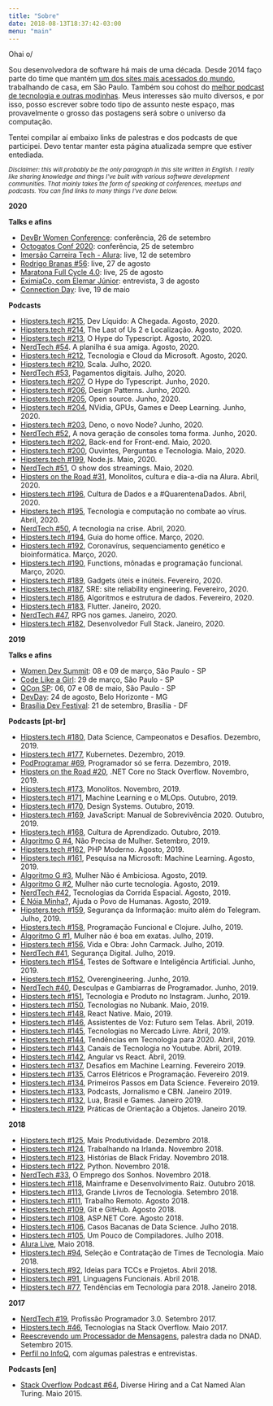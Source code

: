 ```yaml
---
title: "Sobre"
date: 2018-08-13T18:37:42-03:00
menu: "main"
---
```


Ohai o/

Sou desenvolvedora de software há mais de uma década. Desde 2014 faço parte do time que mantém [um dos sites mais acessados do mundo](https://stackoverflow.com), trabalhando de casa, em São Paulo. Também sou cohost do [melhor podcast de tecnologia e outras modinhas](https://hipsters.tech/sobre/). Meus interesses são muito diversos, e por isso, posso escrever sobre todo tipo de assunto neste espaço, mas provavelmente o grosso das postagens será sobre o universo da computação.

Tentei compilar aí embaixo links de palestras e dos podcasts de que participei. Devo tentar manter esta página atualizada sempre que estiver entediada.

<small>*Disclaimer: this will probably be the only paragraph in this site written in English. I really like sharing knowledge and things I've built with various software development communities. That mainly takes the form of speaking at conferences, meetups and podcasts. You can find links to many things I've done below.*</small>

**2020**


**Talks e afins**

- [DevBr Women Conference](https://www.sympla.com.br/dwc---devbr-women-conference__963066): conferência, 26 de setembro
- [Octogatos Conf 2020](https://octogatosconf.com/en/): conferência, 25 de setembro
- [Imersão Carreira Tech - Alura](https://www.alura.com.br/imersao-carreira-tech): live, 12 de setembro
- [Rodrigo Branas #56](https://www.youtube.com/watch?v=-cYsHoUfFwE): live, 27 de agosto
- [Maratona Full Cycle 4.0](https://www.youtube.com/watch?v=FZnUtpbKdRQ): live, 25 de agosto
- [EximiaCo, com Elemar Júnior](https://www.youtube.com/watch?v=cFCW6VX0y74): entrevista, 3 de agosto
- [Connection Day](https://www.youtube.com/watch?v=XHdOlzb67d8): live, 19 de maio

**Podcasts**

- [Hipsters.tech #215](https://hipsters.tech/dev-liquido-a-chegada-hipsters-ponto-tech-215/), Dev Líquido: A Chegada. Agosto, 2020.
- [Hipsters.tech #214](https://hipsters.tech/the-last-of-us-2-e-localizacao-hipsters-ponto-tech-214/), The Last of Us 2 e Localização. Agosto, 2020.
- [Hipsters.tech #213](https://hipsters.tech/integracao-continua-deploy-continuo-e-github-actions-hipsters-213/), O Hype do Typescript. Agosto, 2020.
- [NerdTech #54](https://jovemnerd.com.br/nerdcast/nerdtech/a-planilha-e-sua-amiga/). A planilha é sua amiga. Agosto, 2020.
- [Hipsters.tech #212](https://hipsters.tech/tecnologia-e-cloud-da-microsoft-hipsters-ponto-tech-212/), Tecnologia e Cloud da Microsoft. Agosto, 2020.
- [Hipsters.tech #210](https://hipsters.tech/scala-hipsters-210/), Scala. Julho, 2020.
- [NerdTech #53](https://jovemnerd.com.br/nerdcast/nerdtech/pagamentos-digitais/), Pagamentos digitais. Julho, 2020.
- [Hipsters.tech #207](https://hipsters.tech/o-hype-do-typescript-hipsters-207/), O Hype do Typescript. Junho, 2020.
- [Hipsters.tech #206](https://hipsters.tech/design-patterns-hipsters-206/), Design Patterns. Junho, 2020.
- [Hipsters.tech #205](https://hipsters.tech/opensource-hipsters-205/), Open source. Junho, 2020.
- [Hipsters.tech #204](https://hipsters.tech/nvidia-gpus-games-e-deep-learning-hipsters-204/), NVidia, GPUs, Games e Deep Learning. Junho, 2020.
- [Hipsters.tech #203](https://hipsters.tech/deno-o-novo-node-hipsters-203/), Deno, o novo Node? Junho, 2020.
- [NerdTech #52](https://jovemnerd.com.br/nerdcast/nerdtech/a-nova-geracao-de-consoles/), A nova geração de consoles toma forma. Junho, 2020.
- [Hipsters.tech #202](https://hipsters.tech/back-end-for-front-end-hipsters-202/), Back-end for Front-end. Maio, 2020.
- [Hipsters.tech #200](https://hipsters.tech/hipsters-ouvintes-perguntas-e-tecnologia-hipsters-200/), Ouvintes, Perguntas e Tecnologia. Maio, 2020.
- [Hipsters.tech #199](https://hipsters.tech/node-js-hipsters-199/), Node.js. Maio, 2020.
- [NerdTech #51](https://jovemnerd.com.br/nerdcast/nerdtech/o-show-dos-streamings/), O show dos streamings. Maio, 2020.
- [Hipsters on the Road #31](https://hipsters.tech/monolitos-cultura-e-dia-a-dia-na-alura-hipsters-on-the-road-31/), Monolitos, cultura e dia-a-dia na Alura. Abril, 2020.
- [Hipsters.tech #196](https://hipsters.tech/cultura-de-dados-e-a-quarentenadados-hipsters-ponto-tech-196/), Cultura de Dados e a #QuarentenaDados. Abril, 2020.
- [Hipsters.tech #195](https://hipsters.tech/tecnologia-e-computacao-no-combate-ao-virus-hipsters-ponto-tech-195/), Tecnologia e computação no combate ao vírus. Abril, 2020.
- [NerdTech #50](https://jovemnerd.com.br/nerdcast/nerdtech/a-tecnologia-na-crise/), A tecnologia na crise. Abril, 2020.
- [Hipsters.tech #194](https://hipsters.tech/guia-do-home-office-hipsters-194/), Guia do home office. Março, 2020.
- [Hipsters.tech #192](https://hipsters.tech/coronavirus-sequenciamento-genetico-e-bioinformatica-hipsters-ponto-tech-192/), Coronavírus, sequenciamento genético e bioinformática. Março, 2020.
- [Hipsters.tech #190](https://hipsters.tech/functions-monadas-e-programacao-funcional-hipsters-190/), Functions, mônadas e programação funcional. Março, 2020.
- [Hipsters.tech #189](https://hipsters.tech/gadgets-uteis-e-inuteis-hipsters-189/), Gadgets úteis e inúteis. Fevereiro, 2020.
- [Hipsters.tech #187](https://hipsters.tech/sre-site-reliability-engineering-hipsters-187/), SRE: site reliability engineering. Fevereiro, 2020.
- [Hipsters.tech #186](https://hipsters.tech/algoritmos-e-estrutura-de-dados-hipsters-186/), Algoritmos e estrutura de dados. Fevereiro, 2020.
- [Hipsters.tech #183](https://hipsters.tech/flutter-hipsters-183/), Flutter. Janeiro, 2020.
- [NerdTech #47](https://jovemnerd.com.br/nerdcast/nerdtech/rpg-nos-games/), RPG nos games. Janeiro, 2020.
- [Hipsters.tech #182](https://hipsters.tech/desenvolvedor-full-stack-hipsters-ponto-tech-182/), Desenvolvedor Full Stack. Janeiro, 2020.

**2019**

**Talks e afins**

- [Women Dev Summit](http://womendevsummit.com/): 08 e 09 de março, São Paulo - SP
- [Code Like a Girl](https://braziljs.org/blog/code-like-a-girl/): 29 de março, São Paulo - SP
- [QCon SP](https://qconsp.com/): 06, 07 e 08 de maio, São Paulo - SP
- [DevDay](https://devday.devisland.com/): 24 de agosto, Belo Horizonte - MG
- [Brasília Dev Festival](https://www.brasiliadevfestival.com.br/): 21 de setembro, Brasília - DF

**Podcasts [pt-br]**

- [Hipsters.tech #180](https://hipsters.tech/data-science-campeonatos-e-desafios-hipsters-ponto-tech-180/), Data Science, Campeonatos e Desafios. Dezembro, 2019.
- [Hipsters.tech #177](https://hipsters.tech/kubernetes-hipsters-177/), Kubernetes. Dezembro, 2019.
- [PodProgramar #69](https://podprogramar.com.br/pp-69-programador-so-se-ferra/), Programador só se ferra. Dezembro, 2019.
- [Hipsters on the Road #20](https://hipsters.tech/net-core-no-stack-overflow-hipsters-on-the-road-20/), .NET Core no Stack Overflow. Novembro, 2019.
- [Hipsters.tech #173](https://hipsters.tech/monolitos-hipsters-173/), Monolitos. Novembro, 2019.
- [Hipsters.tech #171](https://hipsters.tech/machine-learning-e-o-mlops-hipsters-171/), Machine Learning e o MLOps. Outubro, 2019.
- [Hipsters.tech #170](https://hipsters.tech/design-systems-hipsters-170/), Design Systems. Outubro, 2019.
- [Hipsters.tech #169](https://hipsters.tech/javascript-manual-de-sobrevivencia-2020-hipsters-169/), JavaScript: Manual de Sobrevivência 2020. Outubro, 2019.
- [Hipsters.tech #168](https://hipsters.tech/cultura-de-aprendizado-hipsters-168/), Cultura de Aprendizado. Outubro, 2019.
- [Algoritmo G #4](https://www.b9.com.br/shows/mamilos/algoritmo-g-desafios-de-carreira/), Não Precisa de Mulher. Setembro, 2019.
- [Hipsters.tech #162](https://hipsters.tech/php-moderno-hipsters-162/), PHP Moderno. Agosto, 2019.
- [Hipsters.tech #161](https://hipsters.tech/pesquisa-na-microsoft-machine-learning-hipsters-161/), Pesquisa na Microsoft: Machine Learning. Agosto, 2019.
- [Algoritmo G #3](https://www.b9.com.br/shows/mamilos/algoritmo-g-mulher-nao-e-ambiciosa/), Mulher Não é Ambiciosa. Agosto, 2019.
- [Algoritmo G #2](https://www.b9.com.br/112201/algoritmo-g-mulher-nao-curte-tecnologia/), Mulher não curte tecnologia. Agosto, 2019.
- [NerdTech #42](https://jovemnerd.com.br/nerdcast/nerdtech/tecnologias-da-corrida-espacial/), Tecnologias da Corrida Espacial. Agosto, 2019.
- [É Nóia Minha?](https://open.spotify.com/episode/3dymksQ1o0Glp0PfR5dA5R), Ajuda o Povo de Humanas. Agosto, 2019.
- [Hipsters.tech #159](https://hipsters.tech/seguranca-da-informacao-muito-alem-do-telegram-hipsters-159/), Segurança da Informação: muito além do Telegram. Julho, 2019.
- [Hipsters.tech #158](https://hipsters.tech/programacao-funcional-e-clojure-hipsters-158/), Programação Funcional e Clojure. Julho, 2019.
- [Algoritmo G #1](https://www.b9.com.br/111600/algoritmo-g-1-mulher-nao-e-boa-em-exatas/), Mulher não é boa em exatas. Julho, 2019.
- [Hipsters.tech #156](https://hipsters.tech/vida-e-obra-john-carmack-hipsters-ponto-tech-156/), Vida e Obra: John Carmack. Julho, 2019.
- [NerdTech #41](https://jovemnerd.com.br/nerdcast/nerdtech/seguranca-digital/), Segurança Digital. Julho, 2019.
- [Hipsters.tech #154](https://hipsters.tech/testes-de-software-e-inteligencia-artificial-hipsters-154/), Testes de Software e Inteligência Artificial. Junho, 2019.
- [Hipsters.tech #152](https://hipsters.tech/overengineering-hipsters-142/), Overengineering. Junho, 2019.
- [NerdTech #40](https://jovemnerd.com.br/nerdcast/nerdtech/desculpas-e-gambiarras-de-programador/), Desculpas e Gambiarras de Programador. Junho, 2019.
- [Hipsters.tech #151](https://hipsters.tech/tecnologia-e-produto-no-instagram-hipsters-151/), Tecnologia e Produto no Instagram. Junho, 2019.
- [Hipsters.tech #150](https://hipsters.tech/tecnologias-no-nubank-3-anos-depois-hipsters-150/), Tecnologias no Nubank. Maio, 2019.
- [Hipsters.tech #148](https://hipsters.tech/react-native-hipsters-148/), React Native. Maio, 2019.
- [Hipsters.tech #146](https://hipsters.tech/assistentes-de-voz-futuro-sem-telas-hipsters-ponto-tech-146/), Assistentes de Voz: Futuro sem Telas. Abril, 2019.
- [Hipsters.tech #145](https://hipsters.tech/tecnologias-no-mercadolivre-hipsters-ponto-tech-145/), Tecnologias no Mercado Livre. Abril, 2019.
- [Hipsters.tech #144](https://hipsters.tech/tendencias-em-tecnologia-pra-2020-hipsters-144/), Tendências em Tecnologia para 2020. Abril, 2019.
- [Hipsters.tech #143](https://hipsters.tech/canais-de-tecnologia-no-youtube-hipsters-143/), Canais de Tecnologia no Youtube. Abril, 2019.
- [Hipsters.tech #142](https://hipsters.tech/angular-vs-react-hipsters-142/), Angular vs React. Abril, 2019.
- [Hipsters.tech #137](https://hipsters.tech/desafios-em-machine-learning-hipsters-137/), Desafios em Machine Learning. Fevereiro 2019.
- [Hipsters.tech #135](https://hipsters.tech/carros-eletricos-e-programacao-hipsters-135/), Carros Elétricos e Programação. Fevereiro 2019.
- [Hipsters.tech #134](https://hipsters.tech/primeiros-passos-em-data-science-do-excel-e-bi-ao-python-hipsters-134/), Primeiros Passos em Data Science. Fevereiro 2019.
- [Hipsters.tech #133](https://hipsters.tech/podcasts-jornalismo-e-cbn-hipsters-133/), Podcasts, Jornalismo e CBN. Janeiro 2019.
- [Hipsters.tech #132](https://hipsters.tech/lua-brasil-e-games-hipsters-132/), Lua, Brasil e Games. Janeiro 2019.
- [Hipsters.tech #129](https://hipsters.tech/praticas-de-orientacao-a-objetos-hipsters-129/), Práticas de Orientação a Objetos. Janeiro 2019.

**2018**

- [Hipsters.tech #125](https://hipsters.tech/mais-produtividade-hipsters-125/), Mais Produtividade. Dezembro 2018.
- [Hipsters.tech #124](https://hipsters.tech/trabalhando-na-irlanda-hipsters-124/), Trabalhando na Irlanda. Novembro 2018.
- [Hipsters.tech #123](https://hipsters.tech/historias-de-black-friday-hipsters-123/), Histórias de Black Friday. Novembro 2018.
- [Hipsters.tech #122](https://hipsters.tech/python-hipsters-122/), Python. Novembro 2018.
- [NerdTech #33](https://jovemnerd.com.br/nerdcast/nerdtech/o-emprego-dos-sonhos/), O Emprego dos Sonhos. Novembro 2018.
- [Hipsters.tech #118](https://hipsters.tech/mainframe-e-desenvolvimento-raiz-hipsters-118/), Mainframe e Desenvolvimento Raiz. Outubro 2018.
- [Hipsters.tech #113](https://hipsters.tech/grandes-livros-de-tecnologia-hipsters-113), Grande Livros de Tecnologia. Setembro 2018.
- [Hipsters.tech #111](https://hipsters.tech/trabalho-remoto-hipsters-111/), Trabalho Remoto. Agosto 2018.
- [Hipsters.tech #109](https://hipsters.tech/git-e-github-hipsters-109), Git e GitHub. Agosto 2018.
- [Hipsters.tech #108](https://hipsters.tech/asp-net-core-hipsters-108/), ASP.NET Core. Agosto 2018.
- [Hipsters.tech #106](https://hipsters.tech/casos-bacanas-de-data-science-hipsters-106/), Casos Bacanas de Data Science. Julho 2018.
- [Hipsters.tech #105](https://hipsters.tech/um-pouco-de-compiladores-hipsters-ponto-tech-105/), Um Pouco de Compiladores. Julho 2018.
- [Alura Live](https://www.facebook.com/AluraCursosOnline/videos/1665849263529644), Maio 2018.
- [Hipsters.tech #94](https://hipsters.tech/selecao-e-contratacao-de-times-de-tecnologia-hipsters-94/), Seleção e Contratação de Times de Tecnologia. Maio 2018.
- [Hipsters.tech #92](https://hipsters.tech/ideias-para-tccs-e-projetos-hipsters-92), Ideias para TCCs e Projetos. Abril 2018.
- [Hipsters.tech #91](https://hipsters.tech/linguagens-funcionais-hipsters-91/), Linguagens Funcionais. Abril 2018.
- [Hipsters.tech #77](https://hipsters.tech/tendencias-em-tecnologia-para-2018-hipsters-77), Tendências em Tecnologia para 2018. Janeiro 2018.

**2017**

- [NerdTech #19](https://jovemnerd.com.br/nerdcast/nerdtech/profissao-programador-3-0/), Profissão Programador 3.0. Setembro 2017.
- [Hipsters.tech #46](https://hipsters.tech/tecnologias-na-stackoverflow-hipsters-46), Tecnologias na Stack Overflow. Maio 2017.
- [Reescrevendo um Processador de Mensagens](https://www.youtube.com/watch?v=qP4Jb9UBLsQ), palestra dada no DNAD. Setembro 2015.
- [Perfil no InfoQ](https://www.infoq.com/br/profile/Roberta-Arcoverde), com algumas palestras e entrevistas.

**Podcasts [en]**

- [Stack Overflow Podcast #64](https://stackoverflow.blog/2015/05/11/stack-exchange-podcast-64-diverse-hiring-and-a-cat-named-alan-turing/), Diverse Hiring and a Cat Named Alan Turing. Maio 2015.